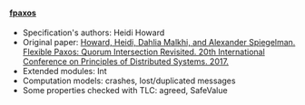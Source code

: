 #### <a href="https://github.com/fpaxos/fpaxos-tlaplus">fpaxos</a>
- Specification's authors: Heidi Howard
- Original paper: <a href="http://drops.dagstuhl.de/opus/volltexte/2017/7111/pdf/lipics-vol70-opodis2016-complete.pdf#page=361">Howard, Heidi, Dahlia Malkhi, and Alexander Spiegelman. Flexible Paxos: Quorum Intersection Revisited. 20th International Conference on Principles of Distributed Systems. 2017.</a>
- Extended modules: Int
- Computation models: crashes, lost/duplicated messages
- Some properties checked with TLC: agreed, SafeValue


